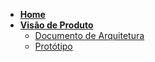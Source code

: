<!-- docs/_sidebar.md -->
- [**Home**](./docs/index.md)
- [**Visão de Produto**](#)
    * [Documento de Arquitetura](./Documento_de_arquitetura.md")
    * [Protótipo](./Protótipo.md)